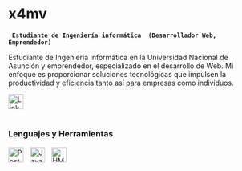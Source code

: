 #  x4mv 


**` Estudiante de Ingeniería informática  (Desarrollador Web, Emprendedor)`** 


Estudiante de Ingeniería Informática en la Universidad Nacional de Asunción y emprendedor, especializado en el desarrollo de Web. Mi enfoque es proporcionar soluciones tecnológicas que impulsen la productividad y eficiencia tanto así para empresas como individuos. 

<a href="https://www.linkedin.com/in/caceressergio/"><img width="30px" alt="LinkedIn" title="LinkedIn" src="https://i.imgur.com/yRpa1dQ.png"/></a>
 

#

### Lenguajes y Herramientas
<img align="left" alt="PostgreSQL" width="30px" style="padding-right:10px;" src="https://cdn.jsdelivr.net/gh/devicons/devicon/icons/postgresql/postgresql-original-wordmark.svg" />


<img align="left" alt="JavaScript" width="30px" style="padding-right:10px;" src="https://cdn.jsdelivr.net/gh/devicons/devicon/icons/javascript/javascript-original.svg" />


<img align="left" alt="HMTL5" width="30px" style="padding-right:10px;" src="https://cdn.jsdelivr.net/gh/devicons/devicon/icons/html5/html5-original-wordmark.svg" />


<iimg align="left" alt="CSS3" width="30px" style="padding-right:10px;" src="https://cdn.jsdelivr.net/gh/devicons/devicon/icons/css3/css3-original-wordmark.svg" />


          
          
          


               



<!--
**x4mv/x4mv** is a ✨ _special_ ✨ repository because its `README.md` (this file) appears on your GitHub profile.

Here are some ideas to get you started:

- 🔭 I’m currently working on ...
- 🌱 I’m currently learning ...
- 👯 I’m looking to collaborate on ...
- 🤔 I’m looking for help with ...
- 💬 Ask me about ...
- 📫 How to reach me: ...
- 😄 Pronouns: ...
- ⚡ Fun fact: ...
-->
